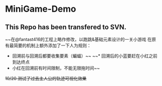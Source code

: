 # MiniGame-Demo 
## This Repo has been transfered to SVN.

~~在@fantast416的工程上略作修改，以跑跳&基础元素设计的一关小游戏
在原有最简要的机制上额外添加了一下人为规则：
 * 回溯前与回溯后都要收集要素（蝙蝠）~~
 ~~* 回溯后的小蓝要赶在小红之前到达终点
 * 小红在回溯前有时间限制，不能无限拖时间~~
 
 ~~10/20
 测试了过去主人公的轨迹可视化效果~~
